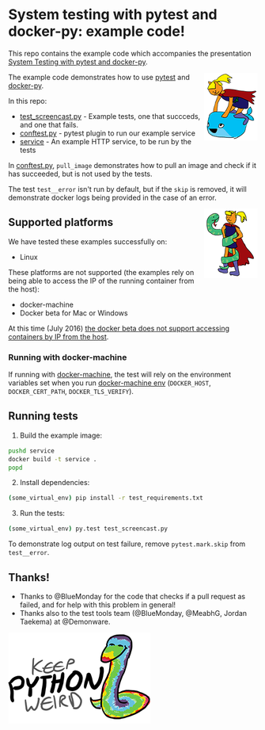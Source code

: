 # System testing with pytest and docker-py: example code!

This repo contains the example code which accompanies
the presentation
[System Testing with pytest and docker-py](https://docs.google.com/presentation/d/1w5WUw_LsnK5a79HzKyaEavu-po9MpSF33QTRPilKoX8).

<img align="right" src="cmdr_and_dockerpy.png">

The example code demonstrates how to use [pytest](http://pytest.org/latest/)
and [docker-py](https://github.com/docker/docker-py#docker-py).

In this repo:
* [test_screencast.py](./test_screencast.py) - Example tests, one that succceds,
                                               and one that fails.
* [conftest.py](./conftest.py) - pytest plugin to run our example service
* [service](./service) - An example HTTP service, to be run by the tests

In [conftest.py](./conftest.py), `pull_image` demonstrates how to pull an
image and check if it has succeeded, but is not used by the tests.

The test `test__error` isn't run by default, but if the `skip` is removed,
it will demonstrate docker logs being provided in the case of an error.

<img align="right" src="cmdr_and_pytest.png">

## Supported platforms

We have tested these examples successfully on:

* Linux

These platforms are not supported (the examples rely on being able to access
the IP of the running container from the host):

* docker-machine
* Docker beta for Mac or Windows

At this time (July 2016)
[the docker beta does not support accessing containers by IP from the host](https://forums.docker.com/t/host-excluded-from-bridge-network/12015).

### Running with docker-machine

If running with [docker-machine](https://docs.docker.com/machine/), the test
will rely on the environment variables set when you run
[docker-machine env](https://docs.docker.com/machine/reference/env/)
(`DOCKER_HOST`, `DOCKER_CERT_PATH`, `DOCKER_TLS_VERIFY`).

## Running tests

1. Build the example image:
  ```bash
  pushd service
  docker build -t service .
  popd
  ```
  
2. Install dependencies:

  ```bash
  (some_virtual_env) pip install -r test_requirements.txt
  ```
3. Run the tests:

  ```bash
  (some_virtual_env) py.test test_screencast.py
  ```

To demonstrate log output on test failure, remove `pytest.mark.skip` from
`test__error`.

## Thanks!

* Thanks to @BlueMonday for the code that checks if a pull request as failed,
  and for help with this problem in general!
* Thanks also to the test tools team
  (@BlueMonday, @MeabhG, Jordan Taekema) at @Demonware.

![](keep_python_weird.png)
